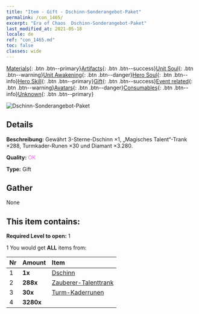 ```yaml
---
title: "Item - Gift - Dschinn-Sonderangebot-Paket"
permalink: /con_1465/
excerpt: "Era of Chaos  Dschinn-Sonderangebot-Paket"
last_modified_at: 2021-05-18
locale: de
ref: "con_1465.md"
toc: false
classes: wide
---
```

 [Materials](/ItemsDE/){: .btn .btn--primary}[Artifacts](/ItemsDE/Artifacts/){: .btn .btn--success}[Unit Soul](/ItemsDE/UnitSoul/){: .btn .btn--warning}[Unit Awakening](/ItemsDE/UnitAwakening/){: .btn .btn--danger}[Hero Soul](/ItemsDE/HeroSoul/){: .btn .btn--info}[Hero Skill](/ItemsDE/HeroSkill/){: .btn .btn--primary}[Gift](/ItemsDE/Gift/){: .btn .btn--success}[Event related](/ItemsDE/Events/){: .btn .btn--warning}[Avatars](/ItemsDE/Avatars/){: .btn .btn--danger}[Consumables](/ItemsDE/Consumables/){: .btn .btn--info}[Unknown](/ItemsDE/Unknown/){: .btn .btn--primary}

 ![Dschinn-Sonderangebot-Paket](/images/t/i_907079.png)

## Details
 **Beschreibung:** Gewährt 3-Sterne-Dschinn ×1, „Magisches Talent“-Trank ×288, Turmkader-Runen ×30 und Diamant ×3.280.

 **Quality:** <span style="color: #DA70D6">OK</span>

 **Type:** Gift

## Gather

  None

## This item contains:

 **Required Level to open:** 1

 1 You would get **ALL** items  from:

  | Nr | Amount |     Item    |
  |:---|:-------|:------------|
  | 1 |  **1x** | [Dschinn](/de/units/Genie/) |  | 
  | 2 |  **288x** | [Zauberer-Talenttrank](/ItemsDE/con_790/) |  | 
  | 3 |  **30x** | [Turm-Kaderrunen](/ItemsDE/con_785/) |  | 
  | 4 |  **3280x** | <i class="fas fa-gem"/> |  | 
